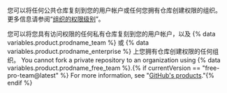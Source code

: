 您可以将任何公共仓库复刻到您的用户帐户或任何您拥有仓库创建权限的组织。 更多信息请参阅“[组织的权限级别](/articles/permission-levels-for-an-organization)”。

您可以将您具有访问权限的任何私有仓库复刻到您的用户帐户，以及 {% data variables.product.prodname_team %} 或 {% data variables.product.prodname_enterprise %} 上您拥有仓库创建权限的任何组织。 You cannot fork a private repository to an organization using {% data variables.product.prodname_free_team %}.{% if currentVersion == "free-pro-team@latest" %} For more information, see "[GitHub's products](/articles/githubs-products)."{% endif %}

